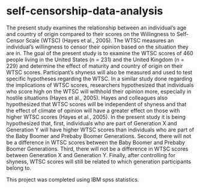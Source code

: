 # self-censorship-data-analysis

The present study examines the relationship between an individual’s age and country of origin compared to their scores on the Willingness to Self-Censor Scale (WTSC) (Hayes et al., 2005). The WTSC measures an individual’s willingness to censor their opinion based on the situation they are in. The goal of the present study is to examine the WTSC scores of 460 people living in the United States (n = 231) and the United Kingdom (n = 229) and determine the effect of maturity and country of origin on their WTSC scores. Participant’s shyness will also be measured and used to test specific hypotheses regarding the WTSC. In a similar study done regarding the implications of WTSC scores, researchers hypothesized that individuals who score high on the WTSC will withhold their opinion more, especially in hostile situations (Hayes et al., 2005). Hayes and colleagues also hypothesized that WTSC scores will be independent of shyness and that the effect of climate of opinion will have a greater effect on those with higher WTSC scores (Hayes et al., 2005). In the present study it is being hypothesized that, first, individuals who are part of Generation X and Generation Y will have higher WTSC scores than individuals who are part of the Baby Boomer and Prebaby Boomer Generations. Second, there will not be a difference in WTSC scores between the Baby Boomer and Prebaby Boomer Generations. Third, there will not be a difference in WTSC scores between Generation X and Generation Y. Finally, after controlling for shyness, WTSC scores will still be related to which generation participants belong to.

This project was completed using IBM spss statistics.
